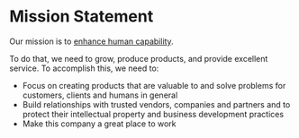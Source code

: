 # Mission Statement

Our mission is to [enhance human capability](https://github.com/Lumenora/Handbook/blob/master/Introduction/Values.md).

To do that, we need to grow, produce products, and provide excellent service. To accomplish this, we need to:

- Focus on creating products that are valuable to and solve problems for customers, clients and humans in general
- Build relationships with trusted vendors, companies and partners and to protect their intellectual property and business development practices 
- Make this company a great place to work
